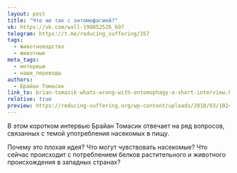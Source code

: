 ```yaml
---
layout: post
title: "Что не так с энтомофагией?"
vk: https://vk.com/wall-199052526_697
telegram: https://t.me/reducing_suffering/357
tags:
  - животноводство
  - животные
meta_tags:
  - интервью
  - наши_переводы
authors:
  - Брайан Томасик
link_to: brian-tomasik-whats-wrong-with-entomophagy-a-short-interview.html
relative: true
preview: https://reducing-suffering.org/wp-content/uploads/2018/03/1024px-Cambodia_insects_for_snacks_at_the_market.jpg
---
```

В этом коротком интервью Брайан Томасик отвечает на ряд вопросов, связанных с темой употребления насекомых в пищу.

Почему это плохая идея? Что могут чувствовать насекомые? Что сейчас происходит с потреблением белков растительного и животного происхождения в западных странах?
